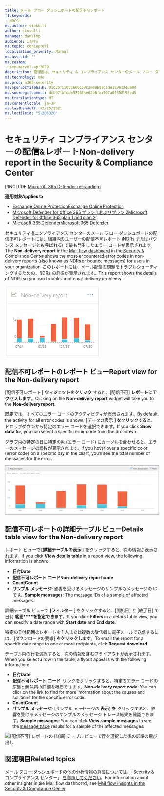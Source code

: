```yaml
---
title: メール フロー ダッシュボードの配信不可レポート
f1.keywords:
- NOCSH
ms.author: siosulli
author: siosulli
manager: dansimp
audience: ITPro
ms.topic: conceptual
localization_priority: Normal
ms.assetid: ''
ms.custom:
- seo-marvel-apr2020
description: 管理者は、セキュリティ & コンプライアンス センターのメール フロー ダッシュボードで配信不可の詳細レポートを使用して、組織内の送信者からの配信不可レポート (NDRs またはバウンス メッセージとも呼ばれる) で最も頻繁に発生するエラー コードを監視する方法について説明します。
ms.technology: mdo
ms.prod: m365-security
ms.openlocfilehash: 01d25f11051606139c2ee8b88cade18963de599d
ms.sourcegitcommit: dcb97fbfdae52960ae62b6faa707a05358193ed5
ms.translationtype: MT
ms.contentlocale: ja-JP
ms.lasthandoff: 03/25/2021
ms.locfileid: "51206320"
---
```

# <a name="non-delivery-report-in-the-security--compliance-center"></a><span data-ttu-id="96611-103">セキュリティ コンプライアンス センターの配信&レポート</span><span class="sxs-lookup"><span data-stu-id="96611-103">Non-delivery report in the Security & Compliance Center</span></span>

[!INCLUDE [Microsoft 365 Defender rebranding](../includes/microsoft-defender-for-office.md)]

<span data-ttu-id="96611-104">**適用対象**</span><span class="sxs-lookup"><span data-stu-id="96611-104">**Applies to**</span></span>
- [<span data-ttu-id="96611-105">Exchange Online Protection</span><span class="sxs-lookup"><span data-stu-id="96611-105">Exchange Online Protection</span></span>](exchange-online-protection-overview.md)
- [<span data-ttu-id="96611-106">Microsoft Defender for Office 365 プラン 1 およびプラン 2</span><span class="sxs-lookup"><span data-stu-id="96611-106">Microsoft Defender for Office 365 plan 1 and plan 2</span></span>](defender-for-office-365.md)
- [<span data-ttu-id="96611-107">Microsoft 365 Defender</span><span class="sxs-lookup"><span data-stu-id="96611-107">Microsoft 365 Defender</span></span>](../defender/microsoft-365-defender.md)

<span data-ttu-id="96611-108">セキュリティ [&](https://protection.office.com)コンプライアンス センター[](mail-flow-insights-v2.md)のメール フロー ダッシュボードの配信不可レポートには、組織内のユーザーの配信不可レポート (NDRs またはバウンス メッセージとも呼ばれる) で最も発生したエラー コードが表示されます。</span><span class="sxs-lookup"><span data-stu-id="96611-108">The **Non-delivery report** in the [Mail flow dashboard](mail-flow-insights-v2.md) in the [Security & Compliance Center](https://protection.office.com) shows the most-encountered error codes in non-delivery reports (also known as NDRs or bounce messages) for users in your organization.</span></span> <span data-ttu-id="96611-109">このレポートには、メール配信の問題をトラブルシューティングするための、NDRs の詳細が表示されます。</span><span class="sxs-lookup"><span data-stu-id="96611-109">This report shows the details of NDRs so you can troubleshoot email delivery problems.</span></span>

![セキュリティ センターコンプライアンス センターのメール フロー ダッシュボードの配信&ウィジェット](../../media/mfi-non-delivery-report-widget.png)

## <a name="report-view-for-the-non-delivery-report"></a><span data-ttu-id="96611-111">配信不可レポートのレポート ビュー</span><span class="sxs-lookup"><span data-stu-id="96611-111">Report view for the Non-delivery report</span></span>

<span data-ttu-id="96611-112">[配信不可レポート **] ウィジェットをクリック** すると、[配信不可] **レポートにアクセスします**。</span><span class="sxs-lookup"><span data-stu-id="96611-112">Clicking on the **Non-delivery report** widget will take you to the **Non-delivery report**.</span></span>

<span data-ttu-id="96611-113">既定では、すべてのエラー コードのアクティビティが表示されます。</span><span class="sxs-lookup"><span data-stu-id="96611-113">By default, the activity for all error codes is shown.</span></span> <span data-ttu-id="96611-114">[データの表示 **] をクリックすると**、ドロップダウンから特定のエラー コードを選択できます。</span><span class="sxs-lookup"><span data-stu-id="96611-114">If you click **Show data for**, you can select a specific error code from the dropdown.</span></span>

<span data-ttu-id="96611-115">グラフ内の特定の日に特定の色 (エラー コード) にカーソルを合わせると、エラーのメッセージの総数が表示されます。</span><span class="sxs-lookup"><span data-stu-id="96611-115">If you hover over a specific color (error code) on a specific day in the chart, you'll see the total number of messages for the error.</span></span>

![非承諾ドメイン レポートのレポート ビュー](../../media/mfi-non-delivery-report-overview-view.png)

## <a name="details-table-view-for-the-non-delivery-report"></a><span data-ttu-id="96611-117">配信不可レポートの詳細テーブル ビュー</span><span class="sxs-lookup"><span data-stu-id="96611-117">Details table view for the Non-delivery report</span></span>

<span data-ttu-id="96611-118">レポート ビューで **[詳細テーブルの表示** ] をクリックすると、次の情報が表示されます。</span><span class="sxs-lookup"><span data-stu-id="96611-118">If you click **View details table** in a report view, the following information is shown:</span></span>

- <span data-ttu-id="96611-119">**日付**</span><span class="sxs-lookup"><span data-stu-id="96611-119">**Date**</span></span>
- <span data-ttu-id="96611-120">**配信不可レポート コード**</span><span class="sxs-lookup"><span data-stu-id="96611-120">**Non-delivery report code**</span></span>
- <span data-ttu-id="96611-121">**Count**</span><span class="sxs-lookup"><span data-stu-id="96611-121">**Count**</span></span>
- <span data-ttu-id="96611-122">**サンプル メッセージ**: 影響を受けるメッセージのサンプルのメッセージの ID です。</span><span class="sxs-lookup"><span data-stu-id="96611-122">**Sample messages**: The message IDs of a sample of affected messages.</span></span>

<span data-ttu-id="96611-123">詳細テーブル ビューで **[フィルター** ] をクリックすると、[開始日] と [終了日] で日付 **範囲\*\*\*\*を指定できます**。</span><span class="sxs-lookup"><span data-stu-id="96611-123">If you click **Filters** in a details table view, you can specify a date range with **Start date** and **End date**.</span></span>

<span data-ttu-id="96611-124">特定の日付範囲のレポートを 1 人または複数の受信者に電子メールで送信するには、[ダウンロードの要求] **をクリックします**。</span><span class="sxs-lookup"><span data-stu-id="96611-124">To email the report for a specific date range to one or more recipients, click **Request download**.</span></span>

<span data-ttu-id="96611-125">テーブル内の行を選択すると、次の情報を含むフライアウトが表示されます。</span><span class="sxs-lookup"><span data-stu-id="96611-125">When you select a row in the table, a flyout appears with the following information:</span></span>

- <span data-ttu-id="96611-126">**日付**</span><span class="sxs-lookup"><span data-stu-id="96611-126">**Date**</span></span>
- <span data-ttu-id="96611-127">**配信不可レポート コード**: リンクをクリックすると、特定のエラー コードの原因と解決策の詳細を確認できます。</span><span class="sxs-lookup"><span data-stu-id="96611-127">**Non-delivery report code**: You can click on the link to find for more information about the causes and solutions for the specific error code.</span></span>
- <span data-ttu-id="96611-128">**Count**</span><span class="sxs-lookup"><span data-stu-id="96611-128">**Count**</span></span>
- <span data-ttu-id="96611-129">**サンプル メッセージ**: [サンプル メッセージの [](message-trace-scc.md)**表示] を** クリックすると、影響を受けるメッセージのサンプルのメッセージ トレース結果を確認できます。</span><span class="sxs-lookup"><span data-stu-id="96611-129">**Sample messages**: You can click **View sample messages** to see the [message trace](message-trace-scc.md) results for a sample of the affected messages.</span></span>

![[配信不可] レポートの [詳細] テーブル ビューで行を選択した後の詳細の飛び出し](../../media/mfi-non-delivery-report-details-flyout.png)

## <a name="related-topics"></a><span data-ttu-id="96611-131">関連項目</span><span class="sxs-lookup"><span data-stu-id="96611-131">Related topics</span></span>

<span data-ttu-id="96611-132">メール フロー ダッシュボードの他の分析情報の詳細については、「Security & コンプライアンス センター」 [を参照してください](mail-flow-insights-v2.md)。</span><span class="sxs-lookup"><span data-stu-id="96611-132">For information about other insights in the Mail flow dashboard, see [Mail flow insights in the Security & Compliance Center](mail-flow-insights-v2.md).</span></span>
